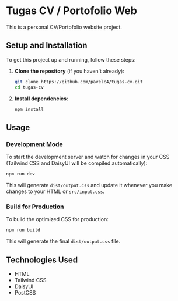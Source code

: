 # Tugas CV / Portofolio Web

This is a personal CV/Portofolio website project.

## Setup and Installation

To get this project up and running, follow these steps:

1.  **Clone the repository** (if you haven't already):

    ```bash
    git clone https://github.com/pavelc4/tugas-cv.git
    cd tugas-cv
    ```

2.  **Install dependencies**:

    ```bash
    npm install
    ```

## Usage

### Development Mode

To start the development server and watch for changes in your CSS (Tailwind CSS and DaisyUI will be compiled automatically):

```bash
npm run dev
```

This will generate `dist/output.css` and update it whenever you make changes to your HTML or `src/input.css`.

### Build for Production

To build the optimized CSS for production:

```bash
npm run build
```

This will generate the final `dist/output.css` file.

## Technologies Used

*   HTML
*   Tailwind CSS
*   DaisyUI
*   PostCSS